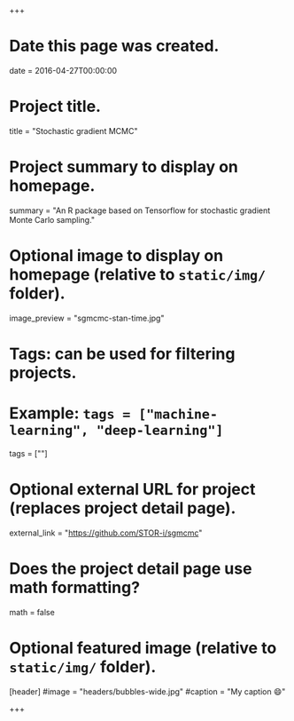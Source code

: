 +++
# Date this page was created.
date = 2016-04-27T00:00:00

# Project title.
title = "Stochastic gradient MCMC"

# Project summary to display on homepage.
summary = "An R package based on Tensorflow for stochastic gradient Monte Carlo sampling."

# Optional image to display on homepage (relative to `static/img/` folder).
image_preview = "sgmcmc-stan-time.jpg"

# Tags: can be used for filtering projects.
# Example: `tags = ["machine-learning", "deep-learning"]`
tags = [""]

# Optional external URL for project (replaces project detail page).
external_link = "https://github.com/STOR-i/sgmcmc"

# Does the project detail page use math formatting?
math = false

# Optional featured image (relative to `static/img/` folder).
[header]
#image = "headers/bubbles-wide.jpg"
#caption = "My caption :smile:"

+++



